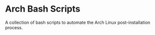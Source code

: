 # Arch Bash Scripts

A collection of bash scripts to automate the Arch Linux post-installation process.
